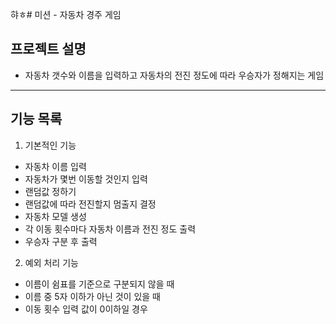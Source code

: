 햐ㅎ# 미션 - 자동차 경주 게임
 ## 프로젝트 설명
 - 자동차 갯수와 이름을 입력하고 자동차의 전진 정도에 따라 우승자가 정해지는 게임

 ---

 ## 기능 목록
 1) 기본적인 기능
 - 자동차 이름 입력
 - 자동차가 몇번 이동할 것인지 입력
 - 랜덤값 정하기
 - 랜덤값에 따라 전진할지 멈출지 결정
 - 자동차 모델 생성
 - 각 이동 횟수마다 자동차 이름과 전진 정도 출력
 - 우승자 구분 후 출력

 2) 예외 처리 기능
 - 이름이 쉼표를 기준으로 구분되지 않을 때
 - 이름 중 5자 이하가 아닌 것이 있을 때
 - 이동 횟수 입력 값이 0이하일 경우

 